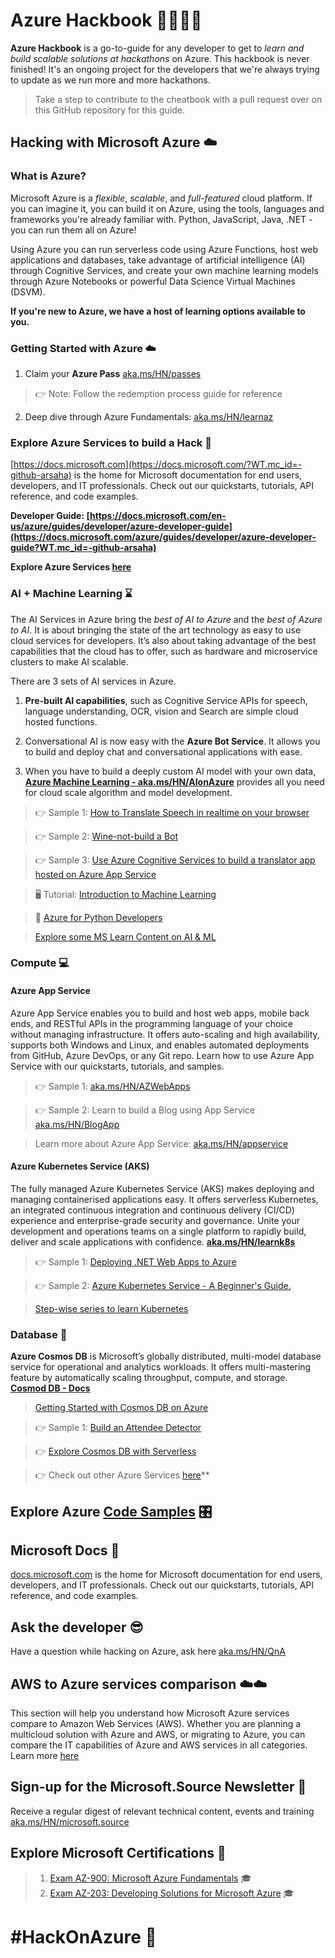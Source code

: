 # Azure Hackbook 👩‍💻👨‍💻

**Azure Hackbook** is a go-to-guide for any developer to get to *learn and build scalable solutions at hackathons* on Azure. This hackbook is never finished! It's an ongoing project for the developers that we're always trying to update as we run more and more hackathons.
> Take a step to contribute to the cheatbook with a pull request over on this GitHub repository for this guide. 

## Hacking with Microsoft Azure ☁️

### What is Azure?
Microsoft Azure is a *flexible*, *scalable*, and *full-featured* cloud platform. If you can imagine it, you can build it on Azure, using the tools, languages and frameworks you're already familiar with. Python, JavaScript, Java, .NET - you can run them all on Azure!

Using Azure you can run serverless code using Azure Functions, host web applications and databases, take advantage of artificial intelligence (AI) through Cognitive Services, and create your own machine learning models through Azure Notebooks or powerful Data Science Virtual Machines (DSVM).

**If you're new to Azure, we have a host of learning options available to you.**

### Getting Started with Azure ☁️
1. Claim your **Azure Pass** [aka.ms/HN/passes](https://aka.ms/HN/passes) 

> 👉 Note: Follow the redemption process guide for reference

2. Deep dive through Azure Fundamentals: [aka.ms/HN/learnaz](https://aka.ms/HN/learnaz)

### Explore Azure Services to build a Hack 📑
[https://docs.microsoft.com](https://docs.microsoft.com/?WT.mc_id=-github-arsaha) is the home for Microsoft documentation for end users, developers, and IT professionals. Check out our quickstarts, tutorials, API reference, and code examples.

**Developer Guide: [https://docs.microsoft.com/en-us/azure/guides/developer/azure-developer-guide](https://docs.microsoft.com/azure/guides/developer/azure-developer-guide?WT.mc_id=-github-arsaha)**

**Explore Azure Services [here](https://docs.microsoft.com/azure/?WT.mc_id=-github-arsaha#pivot=products)**

### AI + Machine Learning ⌛ 

The AI Services in Azure bring the *best of AI to Azure* and the *best of Azure to AI*.
It is about bringing the state of the art technology as easy to use cloud services for developers.
It’s also about taking advantage of the best capabilities that the cloud has to offer, such as hardware and microservice clusters to make AI scalable.


There are 3 sets of AI services in Azure. 
1. **Pre-built AI capabilities**, such as Cognitive Service APIs for speech, language understanding, OCR, vision and Search are simple cloud hosted functions.

2. Conversational AI is now easy with the **Azure Bot Service**. It allows you to build and deploy chat and conversational applications with ease.

3. When you have to build a deeply custom AI model with your own data, **[Azure Machine Learning - aka.ms/HN/AIonAzure](https://aka.ms/HN/AIonAzure)** provides all you need for cloud scale algorithm and model development.


> 👉 Sample 1: [How to Translate Speech in realtime on your browser](https://aka.ms/HN/AzS2T)

> 👉 Sample 2: [Wine-not-build a Bot](https://aka.ms/HN/AzBots)
 
> 👉 Sample 3: [Use Azure Cognitive Services to build a translator app hosted on Azure App Service](https://aka.ms/HN/AzAPS)

> 🖥️ Tutorial: [Introduction to Machine Learning](https://aka.ms/HN/ml) 

> 🐍 [Azure for Python Developers](https://aka.ms/PyonAzure) 

> [Explore some MS Learn Content on AI & ML](https://aka.ms/HN/AIML) 

 

### Compute 💻

#### Azure App Service

Azure App Service enables you to build and host web apps, mobile back ends, and RESTful APIs in the programming language of your choice without managing infrastructure. It offers auto-scaling and high availability, supports both Windows and Linux, and enables automated deployments from GitHub, Azure DevOps, or any Git repo. Learn how to use Azure App Service with our quickstarts, tutorials, and samples.

> 👉 Sample 1: [aka.ms/HN/AZWebApps](https://aka.ms/HN/AZWebApps)

> 👉 Sample 2: Learn to build a Blog using App Service [aka.ms/HN/BlogApp](https://aka.ms/HN/BlogApp)

> Learn more about Azure App Service: [aka.ms/HN/appservice](https://aka.ms/HN/appservice) 

#### Azure Kubernetes Service (AKS)

The fully managed Azure Kubernetes Service (AKS) makes deploying and managing containerised applications easy. It offers serverless Kubernetes, an integrated continuous integration and continuous delivery (CI/CD) experience and enterprise-grade security and governance. Unite your development and operations teams on a single platform to rapidly build, deliver and scale applications with confidence. 
**[aka.ms/HN/learnk8s](https://aka.ms/HN/learnk8s)**

> 👉 Sample 1: [Deploying .NET Web Apps to Azure](https://aka.ms/HN/RockPaperScissorsLizardSpock)

> 👉 Sample 2: [Azure Kubernetes Service - A Beginner's Guide.](https://aka.ms/HN/Learn-K8s)

> [Step-wise series to learn Kubernetes](https://aka.ms/HN/K8s-Series)


### Database 💾

**Azure Cosmos DB** is Microsoft’s globally distributed, multi-model database service for operational and analytics workloads. It offers multi-mastering feature by automatically scaling throughput, compute, and storage.
**[Cosmod DB - Docs](https://docs.microsoft.com/azure/cosmos-db/?WT.mc_id=-github-arsaha)**

> [Getting Started with Cosmos DB on Azure](https://aka.ms/HN/Learn-CosmosDB)

> 👉 Sample 1: [Build an Attendee Detector](https://aka.ms/HN/AttendeeDetector)

> 👉 [Explore Cosmos DB with Serverless](https://aka.ms/HN/CosmosDB-Serverless)

>
> 👉 Check out other Azure Services [here](https://docs.microsoft.com/azure/?WT.mc_id=-github-arsaha#pivot=products)**

## Explore Azure [Code Samples](https://aka.ms/HackOnAzure) 🎛


## Microsoft Docs 📄
[docs.microsoft.com](https://docs.microsoft.com/?WT.mc_id=-github-arsaha) is the home for Microsoft documentation for end users, developers, and IT professionals. Check out our quickstarts, tutorials, API reference, and code examples.

## Ask the developer 😎
Have a question while hacking on Azure, ask here [aka.ms/HN/QnA](https://aka.ms/HN/QnA)

## AWS to Azure services comparison ☁️☁️
This section will help you understand how Microsoft Azure services compare to Amazon Web Services (AWS). Whether you are planning a multicloud solution with Azure and AWS, or migrating to Azure, you can compare the IT capabilities of Azure and AWS services in all categories. Learn more [here](https://aka.ms/HN/aws-azure-comparison)


## Sign-up for the Microsoft.Source Newsletter 📑
Receive a regular digest of relevant technical content, events and training [aka.ms/HN/microsoft.source](https://aka.ms/HN/microsoft.source) 

## Explore Microsoft Certifications 💯
> 1. [Exam AZ-900: Microsoft Azure Fundamentals](https://aka.ms/HN/Az900) 🎓
> 2. [Exam AZ-203: Developing Solutions for Microsoft Azure](https://aka.ms/HN/Az203) 🎓



# #HackOnAzure 💯
